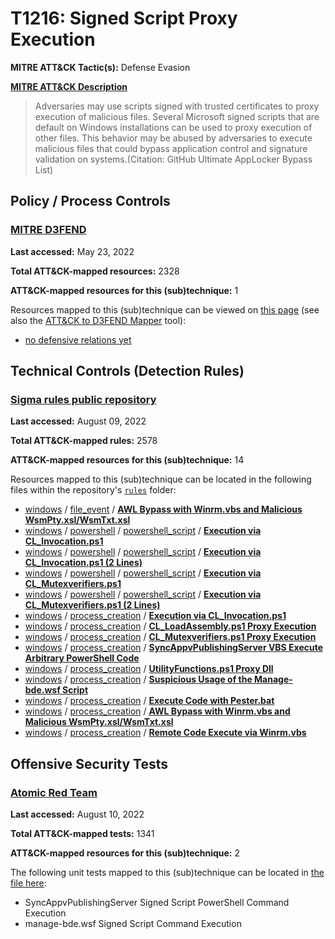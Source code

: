 # T1216: Signed Script Proxy Execution
**MITRE ATT&CK Tactic(s):** Defense Evasion

**[MITRE ATT&CK Description](https://attack.mitre.org/techniques/T1216)**
<blockquote>Adversaries may use scripts signed with trusted certificates to proxy execution of malicious files. Several Microsoft signed scripts that are default on Windows installations can be used to proxy execution of other files. This behavior may be abused by adversaries to execute malicious files that could bypass application control and signature validation on systems.(Citation: GitHub Ultimate AppLocker Bypass List)</blockquote>

## Policy / Process Controls
### [MITRE D3FEND](https://d3fend.mitre.org/)
**Last accessed:** May 23, 2022

**Total ATT&CK-mapped resources:** 2328

**ATT&CK-mapped resources for this (sub)technique:** 1

Resources mapped to this (sub)technique can be viewed on [this page](https://d3fend.mitre.org/) (see also the [ATT&CK to D3FEND Mapper](https://d3fend.mitre.org/tools/attack-mapper) tool):

* [no defensive relations yet](https://d3fend.mitre.org/technique/d3f:nodefensiverelationsyet)

## Technical Controls (Detection Rules)
### [Sigma rules public repository](https://github.com/SigmaHQ/sigma)
**Last accessed:** August 09, 2022

**Total ATT&CK-mapped rules:** 2578

**ATT&CK-mapped resources for this (sub)technique:** 14

Resources mapped to this (sub)technique can be located in the following files within the repository's <code>[rules](https://github.com/SigmaHQ/sigma/tree/master/rules)</code> folder:

* [windows](https://github.com/SigmaHQ/sigma/tree/master/rules/windows/) / [file_event](https://github.com/SigmaHQ/sigma/tree/master/rules/windows/file_event/) / **[AWL Bypass with Winrm.vbs and Malicious WsmPty.xsl/WsmTxt.xsl](https://github.com/SigmaHQ/sigma/blob/master/rules/windows/file_event/file_event_win_winrm_awl_bypass.yml)**
* [windows](https://github.com/SigmaHQ/sigma/tree/master/rules/windows/) / [powershell](https://github.com/SigmaHQ/sigma/tree/master/rules/windows/powershell/) / [powershell_script](https://github.com/SigmaHQ/sigma/tree/master/rules/windows/powershell/powershell_script/) / **[Execution via CL_Invocation.ps1](https://github.com/SigmaHQ/sigma/blob/master/rules/windows/powershell/powershell_script/posh_ps_cl_invocation_lolscript.yml)**
* [windows](https://github.com/SigmaHQ/sigma/tree/master/rules/windows/) / [powershell](https://github.com/SigmaHQ/sigma/tree/master/rules/windows/powershell/) / [powershell_script](https://github.com/SigmaHQ/sigma/tree/master/rules/windows/powershell/powershell_script/) / **[Execution via CL_Invocation.ps1 (2 Lines)](https://github.com/SigmaHQ/sigma/blob/master/rules/windows/powershell/powershell_script/posh_ps_cl_invocation_lolscript_count.yml)**
* [windows](https://github.com/SigmaHQ/sigma/tree/master/rules/windows/) / [powershell](https://github.com/SigmaHQ/sigma/tree/master/rules/windows/powershell/) / [powershell_script](https://github.com/SigmaHQ/sigma/tree/master/rules/windows/powershell/powershell_script/) / **[Execution via CL_Mutexverifiers.ps1](https://github.com/SigmaHQ/sigma/blob/master/rules/windows/powershell/powershell_script/posh_ps_cl_mutexverifiers_lolscript.yml)**
* [windows](https://github.com/SigmaHQ/sigma/tree/master/rules/windows/) / [powershell](https://github.com/SigmaHQ/sigma/tree/master/rules/windows/powershell/) / [powershell_script](https://github.com/SigmaHQ/sigma/tree/master/rules/windows/powershell/powershell_script/) / **[Execution via CL_Mutexverifiers.ps1 (2 Lines)](https://github.com/SigmaHQ/sigma/blob/master/rules/windows/powershell/powershell_script/posh_ps_cl_mutexverifiers_lolscript_count.yml)**
* [windows](https://github.com/SigmaHQ/sigma/tree/master/rules/windows/) / [process_creation](https://github.com/SigmaHQ/sigma/tree/master/rules/windows/process_creation/) / **[Execution via CL_Invocation.ps1](https://github.com/SigmaHQ/sigma/blob/master/rules/windows/process_creation/proc_creation_win_lolbin_cl_invocation.yml)**
* [windows](https://github.com/SigmaHQ/sigma/tree/master/rules/windows/) / [process_creation](https://github.com/SigmaHQ/sigma/tree/master/rules/windows/process_creation/) / **[CL_LoadAssembly.ps1 Proxy Execution](https://github.com/SigmaHQ/sigma/blob/master/rules/windows/process_creation/proc_creation_win_lolbin_cl_loadassembly.yml)**
* [windows](https://github.com/SigmaHQ/sigma/tree/master/rules/windows/) / [process_creation](https://github.com/SigmaHQ/sigma/tree/master/rules/windows/process_creation/) / **[CL_Mutexverifiers.ps1 Proxy Execution](https://github.com/SigmaHQ/sigma/blob/master/rules/windows/process_creation/proc_creation_win_lolbin_cl_mutexverifiers.yml)**
* [windows](https://github.com/SigmaHQ/sigma/tree/master/rules/windows/) / [process_creation](https://github.com/SigmaHQ/sigma/tree/master/rules/windows/process_creation/) / **[SyncAppvPublishingServer VBS Execute Arbitrary PowerShell Code](https://github.com/SigmaHQ/sigma/blob/master/rules/windows/process_creation/proc_creation_win_lolbin_syncappvpublishingserver_vbs_execute_psh.yml)**
* [windows](https://github.com/SigmaHQ/sigma/tree/master/rules/windows/) / [process_creation](https://github.com/SigmaHQ/sigma/tree/master/rules/windows/process_creation/) / **[UtilityFunctions.ps1 Proxy Dll](https://github.com/SigmaHQ/sigma/blob/master/rules/windows/process_creation/proc_creation_win_lolbin_utilityfunctions.yml)**
* [windows](https://github.com/SigmaHQ/sigma/tree/master/rules/windows/) / [process_creation](https://github.com/SigmaHQ/sigma/tree/master/rules/windows/process_creation/) / **[Suspicious Usage of the Manage-bde.wsf Script](https://github.com/SigmaHQ/sigma/blob/master/rules/windows/process_creation/proc_creation_win_manage_bde_lolbas.yml)**
* [windows](https://github.com/SigmaHQ/sigma/tree/master/rules/windows/) / [process_creation](https://github.com/SigmaHQ/sigma/tree/master/rules/windows/process_creation/) / **[Execute Code with Pester.bat](https://github.com/SigmaHQ/sigma/blob/master/rules/windows/process_creation/proc_creation_win_susp_pester.yml)**
* [windows](https://github.com/SigmaHQ/sigma/tree/master/rules/windows/) / [process_creation](https://github.com/SigmaHQ/sigma/tree/master/rules/windows/process_creation/) / **[AWL Bypass with Winrm.vbs and Malicious WsmPty.xsl/WsmTxt.xsl](https://github.com/SigmaHQ/sigma/blob/master/rules/windows/process_creation/proc_creation_win_susp_winrm_awl_bypass.yml)**
* [windows](https://github.com/SigmaHQ/sigma/tree/master/rules/windows/) / [process_creation](https://github.com/SigmaHQ/sigma/tree/master/rules/windows/process_creation/) / **[Remote Code Execute via Winrm.vbs](https://github.com/SigmaHQ/sigma/blob/master/rules/windows/process_creation/proc_creation_win_susp_winrm_execution.yml)**


## Offensive Security Tests
### [Atomic Red Team](https://github.com/redcanaryco/atomic-red-team)
**Last accessed:** August 10, 2022

**Total ATT&CK-mapped tests:** 1341

**ATT&CK-mapped resources for this (sub)technique:** 2

The following unit tests mapped to this (sub)technique can be located in [the file here](https://github.com/redcanaryco/atomic-red-team/tree/master/atomics/T1216/T1216.yaml):

* SyncAppvPublishingServer Signed Script PowerShell Command Execution
* manage-bde.wsf Signed Script Command Execution

